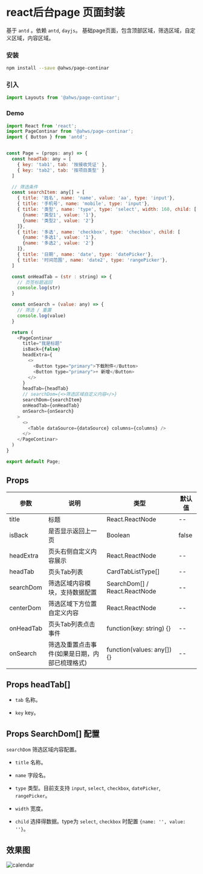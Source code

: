 react后台page 页面封装
===
基于 `antd` 。依赖 `antd`, `dayjs`。
基础page页面，包含顶部区域，筛选区域，自定义区域，内容区域。

### 安装

```bash
npm install --save @ahws/page-continar
```

### 引入

```jsx
import Layouts from '@ahws/page-continar';
```

### Demo

<!--DemoStart,bgWhite,codePen,codeSandbox--> 
```js
import React from 'react';
import PageContinar from '@ahws/page-continar';
import { Button } from 'antd';


const Page = (props: any) => {
  const headTab: any = [
    { key: 'tab1', tab: '按接收凭证' },
    { key: 'tab2', tab: '按项目类型' }
  ]

  // 筛选条件
  const searchItem: any[] = [
    { title: '姓名', name: 'name', value: 'aa', type: 'input'},
    { title: '手机号', name: 'mobile', type: 'input'},
    { title: '类型', name: 'type', type: 'select', width: 160, child: [
      {name: '类型1', value: '1'},
      {name: '类型2', value: '2'}
    ]},
    { title: '多选', name: 'checkbox', type: 'checkbox', child: [
      {name: '多选1', value: '1'},
      {name: '多选2', value: '2'}
    ]},
    { title: '日期', name: 'date', type: 'datePicker'},
    { title: '时间范围', name: 'date2', type: 'rangePicker'},
  ]

  const onHeadTab = (str : string) => {
    // 页签标题返回
    console.log(str)
  }

  const onSearch = (value: any) => {
    // 筛选 / 重置
    console.log(value)
  }

  return (
    <PageContinar
      title="我是标题"
      isBack={false}
      headExtra={
        <>
          <Button type="primary">下载附件</Button>
          <Button type="primary">+ 新增</Button>
        </>
      }
      headTab={headTab}
      // searchDom={<>筛选区域自定义内容</>}
      searchDom={searchItem}
      onHeadTab={onHeadTab}
      onSearch={onSearch}
    >
      <>
        <Table dataSource={dataSource} columns={columns} />
      </>
    </PageContinar>
  )
}

export default Page;
```
<!--End-->

## Props

| 参数 | 说明 | 类型 | 默认值 |
| -------- | -------- | -------- | -------- |
| title | 标题 | React.ReactNode | -- |
| isBack | 是否显示返回上一页 | Boolean | false |
| headExtra | 页头右侧自定义内容展示 | React.ReactNode | -- |
| headTab | 页头Tab列表 | CardTabListType[] | -- |
| searchDom | 筛选区域内容模块，支持数据配置 | SearchDom[] / React.ReactNode | -- |
| centerDom | 筛选区域下方位置自定义内容 | React.ReactNode | -- |
| onHeadTab | 页头Tab列表点击事件 | function(key: string) {} | -- |
| onSearch | 筛选及重置点击事件(如果是日期，内部已梳理格式) | function(values: any[]) {} | -- |


## Props headTab[]

- `tab`   名称。

- `key`   key。


## Props SearchDom[] 配置

`searchDom` 筛选区域内容配置。

- `title`   名称。

- `name`   字段名。

- `type`  类型。目前支支持 `input`, `select`, `checkbox`, `datePicker`, `rangePicker`。

- `width`  宽度。

- `child`  选择得数据。type为 `select`, `checkbox` 时配置 `{name: '', value: ''}`。



## 效果图
![calendar](https://github.com/ybuiw/ahws/blob/master/packages/page-continar/1.png)

